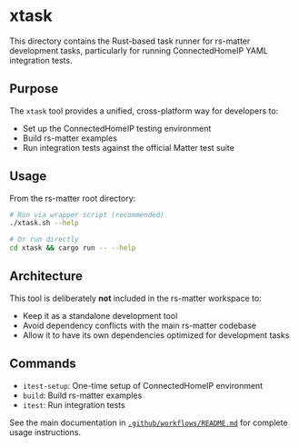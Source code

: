 # xtask

This directory contains the Rust-based task runner for rs-matter development tasks, particularly for running ConnectedHomeIP YAML integration tests.

## Purpose

The `xtask` tool provides a unified, cross-platform way for developers to:
- Set up the ConnectedHomeIP testing environment
- Build rs-matter examples
- Run integration tests against the official Matter test suite

## Usage

From the rs-matter root directory:

```bash
# Run via wrapper script (recommended)
./xtask.sh --help

# Or run directly
cd xtask && cargo run -- --help
```

## Architecture

This tool is deliberately **not** included in the rs-matter workspace to:
- Keep it as a standalone development tool
- Avoid dependency conflicts with the main rs-matter codebase
- Allow it to have its own dependencies optimized for development tasks

## Commands

- `itest-setup`: One-time setup of ConnectedHomeIP environment
- `build`: Build rs-matter examples 
- `itest`: Run integration tests

See the main documentation in [`.github/workflows/README.md`](../.github/workflows/README.md) for complete usage instructions.